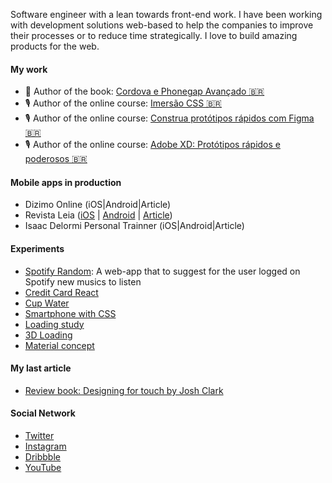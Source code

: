 

Software engineer with a lean towards front-end work. I have been working with development solutions web-based to help the companies to improve their processes or to reduce time strategically. I love to build amazing products for the web.

#### My work
* 📘 Author of the book: [Cordova e Phonegap Avançado 🇧🇷](https://www.casadocodigo.com.br/products/livro-cordova-avancado)
* 🎙 Author of the online course: [Imersão CSS 🇧🇷](https://imersaocss.com/)
* 🎙 Author of the online course: [Construa protótipos rápidos com Figma 🇧🇷](https://www.udemy.com/course/como-usar-software-figma-para-prototipos)
* 🎙 Author of the online course: [Adobe XD: Protótipos rápidos e poderosos 🇧🇷](https://www.udemy.com/course/curso-online-de-adobe-xd-prototipos/)

#### Mobile apps in production
- Dizimo Online (iOS|Android|Article)
- Revista Leia ([iOS](https://apps.apple.com/br/app/leia/id1526366657?l=en) | [Android](https://play.google.com/store/apps/details?id=com.revistaleia&pcampaignid=pcampaignidMKT-Other-global-all-co-prtnr-py-PartBadge-Mar2515-1) | [Article](http://dev.diogomachado.com/leia-magazine-app/))
- Isaac Delormi Personal Trainner (iOS|Android|Article)

#### Experiments
- [Spotify Random](https://spotifyrandom.netlify.app/): A web-app that to suggest for the user logged on Spotify new musics to listen
- [Credit Card React](https://codesandbox.io/s/recursing-benz-0z0yk)
- [Cup Water](https://codesandbox.io/s/cup-water-0p3sl)
- [Smartphone with CSS](https://codepen.io/diogosm/pen/GRZJbrK)
- [Loading study](https://codepen.io/diogosm/pen/GRRbxog)
- [3D Loading](https://codepen.io/diogosm/full/JjPVzJB)
- [Material concept](https://codepen.io/diogosm/pen/Zdjvpm)

#### My last article
- [Review book: Designing for touch by Josh Clark](http://dev.diogomachado.com/review-book-designing-for-touch-by-josh-clark/)

#### Social Network
- [Twitter](https://twitter.com/tec_diogo)
- [Instagram](https://www.instagram.com/diogom)
- [Dribbble](https://dribbble.com/diogomachado)
- [YouTube](https://www.youtube.com/channel/UCTEhragxLUbpB7sot4uvZlg)
